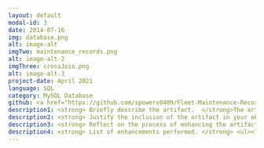```yaml
---
layout: default
modal-id: 3
date: 2014-07-16
img: database.png
alt: image-alt
imgTwo: maintenance_records.png
alt: image-alt-2
imgThree: crossJoin.png
alt: image-alt-3
project-date: April 2021
language: SQL
category: MySQL Database
github: <a href="https://github.com/spowers0409/Fleet-Maintenance-Records.git"><li>Fleet Maintenance Records</li></a>
description1: <strong> Briefly describe the artifact.  </strong>The artifact that I have chosen is from DAD-220. In this class the objective was to view data from a .csv file that held information about Fleet Maintenance Records. The data table that was provided gave vehicle ID, State, Repair, Reason, Year, Make, and Body Type. The goal was to search for records using any of the data table options and return specified information as well as find common repairs. Below you will see the only table that was created originally, with addition of the customerID column that I added myself. 
description2: <strong> Justify the inclusion of the artifact in your ePortfolio. </strong>I chose this artifact because it was my first introduction to databases and I had learned alot about creating databases, creating the tables inside of databases and then how to manipulate databases in order to pull specific information. I really liked this because it did open my eyes to not only how databases work, but how important it is to maintain a database, especially for businesses and large companies that can go through hundreds of thousands if not millions and billions of lines of data every single day. As my time with SNHU continued, so did the use of databases and it became clear to me that databases are run in the background of pretty much everything that we do in our daily lives. I wanted to add more complexity to the first database I had ever created and decided to add in another table to make this seem more real world like. I took my time from working at Jiffy Lube in my younger years as an example of how this sort of database would work and what I would see when I was looking customers up. I understand that people sometimes have more than one vehicle, and at times even move to other locations. To be able to track not only the vehicle maintenance records, but also track the customers that own the vehicles and where these customers live. 
description3: <strong> Reflect on the process of enhancing the artifact. </strong>When I took on this project, I realized that I had originally created this in a virtual machine that was running a flavor of Linux, and given by a program that was offered from SNHU. Before I started I needed to decide whether to setup a new virtual machine on my own PC, or set up MySQL for Windows. I decided that I may want to work more with databases in the future and downloaded MySQL 8.0, which also came with MySQL Workbench. From there I re-created the original database but I was unable to download the .csv from the school files as they were locked, and instead created my own .csv file with only a few vehicles there. Originally, the records table did not have a customerID column, and also did not have a customers table so it was a database with only one table, the records table. After I created the database and the records table, the changes I wanted to add in were that of adding customers. I created the customers table, added in some customer information but it was still missing a tie-in between the two tables, so I created the customerID column. Since I had already created both tables without the customerID column, I used the command ALTER TABLE records ADD [COLUMN] customerID varchar(255) [FIRST]. I used the the [FIRST] command in order to place the new column at the beginning of the table. From there I was able to pull and combine information from both tables using the CROSS JOIN command as you will see below, linking the vehicles to the owners of the vehicles. 
description4: <strong> List of enhancements performed. </strong> <ul><li>Added "customerID" as the first column in records table</li><li>Created the customers table</li><li>Made new columns in the customers table</li><li>Added "customerID" as the first column in customers table</li><li>Made certain vehicles have same customerID matching customers</li><li>Created user privileges for new user with only read, create and update privileges</li></ul>
---
```

